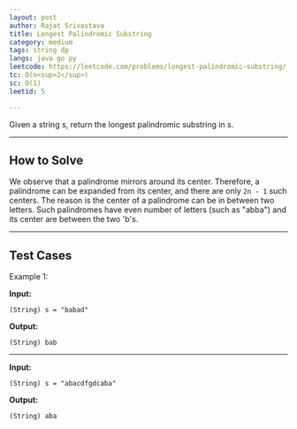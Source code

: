 ```yaml
---
layout: post
author: Rajat Srivastava
title: Longest Palindromic Substring
category: medium
tags: string dp
langs: java go py
leetcode: https://leetcode.com/problems/longest-palindromic-substring/
tc: O(n<sup>2</sup>)
sc: O(1)
leetid: 5

---
```


Given a string s, return the longest palindromic substring in s.

---
## How to Solve

We observe that a palindrome mirrors around its center. 
Therefore, a palindrome can be expanded from its center, and there are only `2n - 1` such centers.
The reason is the center of a palindrome can be in between two letters. 
Such palindromes have even number of letters (such as "abba") and its center are between the two 'b's.

---
## Test Cases

Example 1:

**Input:**

    (String) s = "babad"

**Output:**

    (String) bab

---

**Input:**

    (String) s = "abacdfgdcaba"

**Output:**

    (String) aba